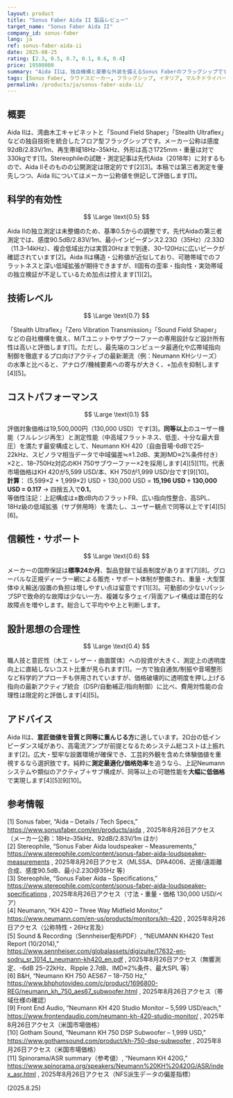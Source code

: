 ```yaml
---
layout: product
title: "Sonus Faber Aida II 製品レビュー"
target_name: "Sonus Faber Aida II"
company_id: sonus-faber
lang: ja
ref: sonus-faber-aida-ii
date: 2025-08-25
rating: [2.3, 0.5, 0.7, 0.1, 0.6, 0.4]
price: 19500000
summary: "Aida IIは、独自機構と豪華な外装を備えるSonus Faberのフラッグシップです。第三者の包括的測定はAida（先代）に限られ、Aida II固有の公開測定は乏しいため科学的有効性は平均点に留まります。技術レベルは自社技術で高められる一方、コストパフォーマンスは、測定性能が同等以上で全帯域再生を満たす安価な代替（例：Neumann KH 420×2 + KH 750×2 のシステム）により極めて厳しい評価となります。"
tags: [Sonus Faber, ラウドスピーカー, フラッグシップ, イタリア, マルチドライバー]
permalink: /products/ja/sonus-faber-aida-ii/
---
```


## 概要

Aida IIは、湾曲木工キャビネットと「Sound Field Shaper」「Stealth Ultraflex」などの独自技術を統合したフロア型フラッグシップです。メーカー公称は感度92dB/2.83V/1m、再生帯域18Hz–35kHz、外形は高さ1725mm・重量は対で330kgです[1]。Stereophileの試聴・測定記事は先代Aida（2018年）に対するもので、Aida IIそのものの公開測定は限定的です[2][3]。本稿では第三者測定を優先しつつ、Aida IIについてはメーカー公称値を併記して評価します[1]。

## 科学的有効性

$$ \Large \text{0.5} $$

Aida IIの独立測定は未整備のため、基準0.5からの調整です。先代Aidaの第三者測定では、感度90.5dB/2.83V/1m、最小インピーダンス2.23Ω（35Hz）/2.33Ω（11.3–14kHz）、複合低域出力は実質20Hzまで到達、30–120Hzに広いピークが確認されています[2]。Aida IIは構造・公称値が近似しており、可聴帯域でのフラットネスと深い低域拡張が期待できますが、II固有の歪率・指向性・実効帯域の独立検証が不足しているため加点は控えます[1][2]。

## 技術レベル

$$ \Large \text{0.7} $$

「Stealth Ultraflex」「Zero Vibration Transmission」「Sound Field Shaper」などの自社機構を備え、M/Tユニットやサブウーファーの専用設計など設計所有性は高いと評価します[1]。ただし、最先端のコンピュータ最適化や広帯域指向制御を徹底するプロ向けアクティブの最新潮流（例：Neumann KHシリーズ）の水準と比べると、アナログ/機械要素への寄与が大きく、+加点を抑制します[4][5]。

## コストパフォーマンス

$$ \Large \text{0.1} $$

評価対象価格は19,500,000円（130,000 USD）です[3]。**同等以上**のユーザー機能（フルレンジ再生）と測定性能（中高域フラットネス、低歪、十分な最大音圧）を満たす最安構成として、Neumann KH 420（自由音場-6dBで25–22kHz、スピノラマ相当データで中域偏差≒±1.2dB、実測IMD≈2%条件付き）×2と、18–750Hz対応のKH 750サブウーファー×2を採用します[4][5][11]。代表市場価格はKH 420が5,599 USD/本、KH 750が1,999 USD/台です[9][10]。  
**計算**： (5,599×2 + 1,999×2) USD ÷ 130,000 USD = **15,196 USD ÷ 130,000 USD = 0.117** → 四捨五入で**0.1**。  
等価性注記：上記構成は±数dB内のフラットFR、広い指向性整合、高SPL、18Hz級の低域拡張（サブ併用時）を満たし、ユーザー観点で同等以上です[4][5][6]。

## 信頼性・サポート

$$ \Large \text{0.6} $$

メーカーの国際保証は**標準24か月**、製品登録で延長制度があります[7][8]。グローバルな正規ディーラー網による販売・サポート体制が整備され、重量・大型筐体ゆえ輸送/設置の負担は増しやすい点は留意です[1][3]。可動部の少ないパッシブSPで致命的な故障は少ない一方、複雑な多ウェイ/背面アレイ構成は潜在的な故障点を増やします。総合して平均やや上と判断します。

## 設計思想の合理性

$$ \Large \text{0.4} $$

職人技と意匠性（木工・レザー・曲面筐体）への投資が大きく、測定上の透明度向上に直結しないコスト比重が見られます[1]。一方で独自通気/制振や音場整形など科学的アプローチも併用されていますが、価格破壊的に透明度を押し上げる指向の最新アクティブ統合（DSP/自動補正/指向制御）に比べ、費用対性能の合理性は限定的と評価します[4][5]。

## アドバイス

Aida IIは、**意匠価値を音質と同等に重んじる方**に適しています。2Ω台の低インピーダンス域があり、高電流アンプが前提となるためシステム総コストは上振れます[2]。広大・堅牢な設置環境が確保でき、工芸的外観を含めた体験価値を重視するなら選択肢です。純粋に**測定最適化/価格効率**を追うなら、上記Neumannシステムや類似のアクティブ＋サブ構成が、同等以上の可聴性能を**大幅に低価格**で実現します[4][5][9][10]。

## 参考情報

[1] Sonus faber, “Aida – Details / Tech Specs,” https://www.sonusfaber.com/en/products/aida , 2025年8月26日アクセス（メーカー公称：18Hz–35kHz、92dB/2.83V/1m ほか）  
[2] Stereophile, “Sonus Faber Aida loudspeaker – Measurements,” https://www.stereophile.com/content/sonus-faber-aida-loudspeaker-measurements , 2025年8月26日アクセス（MLSSA、DPA4006、近接/遠距離合成、感度90.5dB、最小2.23Ω@35Hz 等）  
[3] Stereophile, “Sonus Faber Aida – Specifications,” https://www.stereophile.com/content/sonus-faber-aida-loudspeaker-specifications , 2025年8月26日アクセス（寸法・重量・価格 130,000 USD/ペア）  
[4] Neumann, “KH 420 – Three Way Midfield Monitor,” https://www.neumann.com/en-us/products/monitors/kh-420 , 2025年8月26日アクセス（公称特性・26Hz言及）  
[5] Sound & Recording（Sennheiser配布PDF）, “NEUMANN KH420 Test Report (10/2014),” https://www.sennheiser.com/globalassets/digizuite/17632-en-sodru_sr_1014_t_neumann-kh420_en.pdf , 2025年8月26日アクセス（無響測定、-6dB 25–22kHz、Ripple 2.7dB、IMD≈2%条件、最大SPL 等）  
[6] B&H, “Neumann KH 750 AES67 – 18–750 Hz,” https://www.bhphotovideo.com/c/product/1696800-REG/neumann_kh_750_aes67_subwoofer.html , 2025年8月26日アクセス（帯域仕様の確認）  
[9] Front End Audio, “Neumann KH 420 Studio Monitor – 5,599 USD/each,” https://www.frontendaudio.com/neumann-kh-420-studio-monitor/ , 2025年8月26日アクセス（米国市場価格）  
[10] Gotham Sound, “Neumann KH 750 DSP Subwoofer – 1,999 USD,” https://www.gothamsound.com/product/kh-750-dsp-subwoofer , 2025年8月26日アクセス（米国市場価格）  
[11] Spinorama/ASR summary（参考値）, “Neumann KH 420G,” https://www.spinorama.org/speakers/Neumann%20KH%20420G/ASR/index_asr.html , 2025年8月26日アクセス（NFS派生データの偏差指標）

(2025.8.25)

